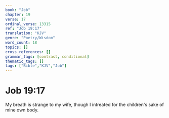 ```yaml
---
book: "Job"
chapter: 19
verse: 17
ordinal_verse: 13315
ref: "Job 19:17"
translation: "KJV"
genre: "Poetry/Wisdom"
word_count: 18
topics: []
cross_references: []
grammar_tags: [contrast, conditional]
thematic_tags: []
tags: ["Bible","KJV","Job"]
---
```


# Job 19:17

My breath is strange to my wife, though I intreated for the children's sake of mine own body.

